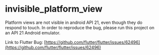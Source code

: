 # invisible_platform_view

Platform views are not visible in android API 21, even though they do respond to touch.
In order to reproduce the bug, please run this project on an API 21 Android emulator.

Link to Flutter Bug: [https://github.com/flutter/flutter/issues/62496](https://github.com/flutter/flutter/issues/62496)
